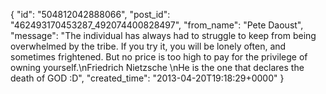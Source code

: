  {
   "id": "504812042888066",
   "post_id": "462493170453287_492074400828497",
   "from_name": "Pete Daoust",
   "message": "The individual has always had to struggle to keep from being overwhelmed by the tribe. If you try it, you will be lonely often, and sometimes frightened. But no price is too high to pay for the privilege of owning yourself.\nFriedrich Nietzsche \nHe is the one that declares the death of GOD :D",
   "created_time": "2013-04-20T19:18:29+0000"
 }
